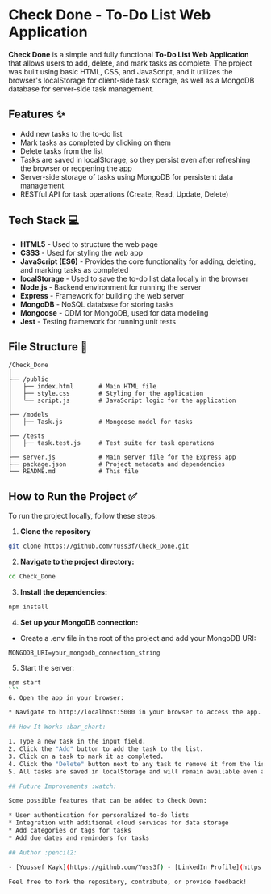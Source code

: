# Check Done - To-Do List Web Application

**Check Done** is a simple and fully functional **To-Do List Web Application** that allows users to add, delete, and mark tasks as complete. The project was built using basic HTML, CSS, and JavaScript, and it utilizes the browser's localStorage for client-side task storage, as well as a MongoDB database for server-side task management.

## Features :sparkles:

- Add new tasks to the to-do list
- Mark tasks as completed by clicking on them
- Delete tasks from the list
- Tasks are saved in localStorage, so they persist even after refreshing the browser or reopening the app
- Server-side storage of tasks using MongoDB for persistent data management
- RESTful API for task operations (Create, Read, Update, Delete)

## Tech Stack :computer:

- **HTML5** - Used to structure the web page
- **CSS3** - Used for styling the web app
- **JavaScript (ES6)** - Provides the core functionality for adding, deleting, and marking tasks as completed
- **localStorage** - Used to save the to-do list data locally in the browser
- **Node.js** - Backend environment for running the server
- **Express** - Framework for building the web server
- **MongoDB** - NoSQL database for storing tasks
- **Mongoose** - ODM for MongoDB, used for data modeling
- **Jest** - Testing framework for running unit tests

## File Structure :file_folder:

```plaintext
/Check_Done
│
├── /public
│   ├── index.html       # Main HTML file
│   ├── style.css        # Styling for the application
│   └── script.js        # JavaScript logic for the application
│
├── /models
│   ├── Task.js          # Mongoose model for tasks
│
├── /tests
│   ├── task.test.js     # Test suite for task operations
│
├── server.js            # Main server file for the Express app
├── package.json         # Project metadata and dependencies
└── README.md            # This file

```
## How to Run the Project :white_check_mark:

To run the project locally, follow these steps:
1. **Clone the repository**
``` bash
git clone https://github.com/Yuss3f/Check_Done.git
```
2. **Navigate to the project directory:**
``` bash
cd Check_Done
```
3. **Install the dependencies:**
```bash
npm install
```

4. **Set up your MongoDB connection:**

* Create a .env file in the root of the project and add your MongoDB URI:
```plaintext
MONGODB_URI=your_mongodb_connection_string
```
5. Start the server:
````bash
npm start
```
6. Open the app in your browser:

* Navigate to http://localhost:5000 in your browser to access the app.

## How It Works :bar_chart:

1. Type a new task in the input field.
2. Click the "Add" button to add the task to the list.
3. Click on a task to mark it as completed.
4. Click the "Delete" button next to any task to remove it from the list.
5. All tasks are saved in localStorage and will remain available even after refreshing the page. Server-side, tasks are stored in MongoDB.

## Future Improvements :watch:

Some possible features that can be added to Check Down:

* User authentication for personalized to-do lists
* Integration with additional cloud services for data storage
* Add categories or tags for tasks
* Add due dates and reminders for tasks

## Author :pencil2:

- [Youssef Kayk](https://github.com/Yuss3f) - [LinkedIn Profile](https://www.linkedin.com/in/youssef-kayk-5a4323190/)

Feel free to fork the repository, contribute, or provide feedback!
